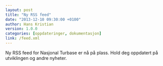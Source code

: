 ```yaml
---
layout: post
title: "Ny RSS feed"
date: "2013-12-10 09:30:00 +0100"
author: Hans Kristian
version: 1.0.0
categories: [oppdateringer, dokumentasjon]
link: /feed.xml
---
```


Ny RSS feed for Nasjonal Turbase er nå på plass. Hold deg oppdatert på
utviklingen og andre nyheter.

